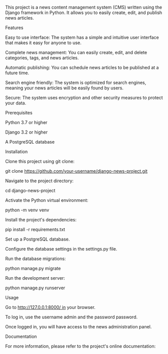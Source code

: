 This project is a news content management system (CMS) written using the Django framework in Python. It allows you to easily create, edit, and publish news articles.

Features

Easy to use interface: The system has a simple and intuitive user interface that makes it easy for anyone to use.

Complete news management: You can easily create, edit, and delete categories, tags, and news articles.

Automatic publishing: You can schedule news articles to be published at a future time.

Search engine friendly: The system is optimized for search engines, meaning your news articles will be easily found by users.

Secure: The system uses encryption and other security measures to protect your data.

Prerequisites

Python 3.7 or higher

Django 3.2 or higher

A PostgreSQL database

Installation

Clone this project using git clone:

git clone https://github.com/your-username/django-news-project.git 

Navigate to the project directory:

cd django-news-project 

Activate the Python virtual environment:

python -m venv venv 

Install the project's dependencies:

pip install -r requirements.txt 

Set up a PostgreSQL database.

Configure the database settings in the settings.py file.

Run the database migrations:

python manage.py migrate 

Run the development server:

python manage.py runserver 

Usage

Go to http://127.0.0.1:8000/ in your browser.

To log in, use the username admin and the password password.

Once logged in, you will have access to the news administration panel.

Documentation

For more information, please refer to the project's online documentation: